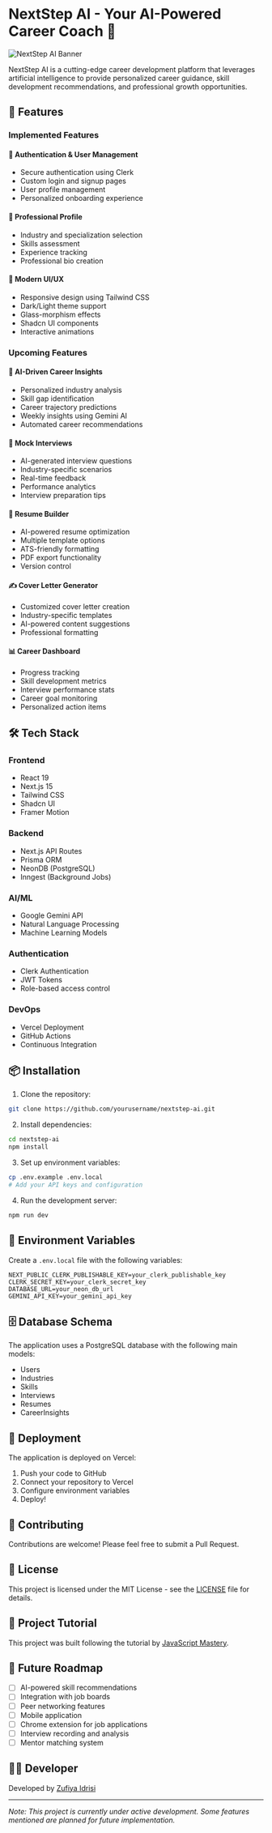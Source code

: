 # NextStep AI - Your AI-Powered Career Coach 🚀

![NextStep AI Banner](public/NextStepAI_banner.png)

NextStep AI is a cutting-edge career development platform that leverages artificial intelligence to provide personalized career guidance, skill development recommendations, and professional growth opportunities.

## 🌟 Features

### Implemented Features

#### 🔐 Authentication & User Management
- Secure authentication using Clerk
- Custom login and signup pages
- User profile management
- Personalized onboarding experience

#### 💼 Professional Profile
- Industry and specialization selection
- Skills assessment
- Experience tracking
- Professional bio creation

#### 🎨 Modern UI/UX
- Responsive design using Tailwind CSS
- Dark/Light theme support
- Glass-morphism effects
- Shadcn UI components
- Interactive animations

### Upcoming Features

#### 🤖 AI-Driven Career Insights
- Personalized industry analysis
- Skill gap identification
- Career trajectory predictions
- Weekly insights using Gemini AI
- Automated career recommendations

#### 🎯 Mock Interviews
- AI-generated interview questions
- Industry-specific scenarios
- Real-time feedback
- Performance analytics
- Interview preparation tips

#### 📝 Resume Builder
- AI-powered resume optimization
- Multiple template options
- ATS-friendly formatting
- PDF export functionality
- Version control

#### ✍️ Cover Letter Generator
- Customized cover letter creation
- Industry-specific templates
- AI-powered content suggestions
- Professional formatting

#### 📊 Career Dashboard
- Progress tracking
- Skill development metrics
- Interview performance stats
- Career goal monitoring
- Personalized action items

## 🛠️ Tech Stack

### Frontend
- React 19
- Next.js 15
- Tailwind CSS
- Shadcn UI
- Framer Motion

### Backend
- Next.js API Routes
- Prisma ORM
- NeonDB (PostgreSQL)
- Inngest (Background Jobs)

### AI/ML
- Google Gemini API
- Natural Language Processing
- Machine Learning Models

### Authentication
- Clerk Authentication
- JWT Tokens
- Role-based access control

### DevOps
- Vercel Deployment
- GitHub Actions
- Continuous Integration

## 📦 Installation

1. Clone the repository:
```bash
git clone https://github.com/yourusername/nextstep-ai.git
```

2. Install dependencies:
```bash
cd nextstep-ai
npm install
```

3. Set up environment variables:
```bash
cp .env.example .env.local
# Add your API keys and configuration
```

4. Run the development server:
```bash
npm run dev
```

## 🔑 Environment Variables

Create a `.env.local` file with the following variables:

```env
NEXT_PUBLIC_CLERK_PUBLISHABLE_KEY=your_clerk_publishable_key
CLERK_SECRET_KEY=your_clerk_secret_key
DATABASE_URL=your_neon_db_url
GEMINI_API_KEY=your_gemini_api_key
```

## 🗄️ Database Schema

The application uses a PostgreSQL database with the following main models:

- Users
- Industries
- Skills
- Interviews
- Resumes
- CareerInsights

## 🚀 Deployment

The application is deployed on Vercel:

1. Push your code to GitHub
2. Connect your repository to Vercel
3. Configure environment variables
4. Deploy!

## 🤝 Contributing

Contributions are welcome! Please feel free to submit a Pull Request.

## 📝 License

This project is licensed under the MIT License - see the [LICENSE](LICENSE) file for details.

## 🎥 Project Tutorial

This project was built following the tutorial by [JavaScript Mastery](https://youtu.be/UbXpRv5ApKA?si=uvIJETPupwPig0RJ).

## 🔮 Future Roadmap

- [ ] AI-powered skill recommendations
- [ ] Integration with job boards
- [ ] Peer networking features
- [ ] Mobile application
- [ ] Chrome extension for job applications
- [ ] Interview recording and analysis
- [ ] Mentor matching system

## 👨‍💻 Developer

Developed by [Zufiya Idrisi](https://www.linkedin.com/in/zufiyaidrisi9797/)

---

*Note: This project is currently under active development. Some features mentioned are planned for future implementation.*
